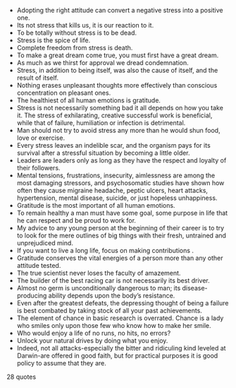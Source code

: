  - Adopting the right attitude can convert a negative stress into a positive one.
 - Its not stress that kills us, it is our reaction to it.
 - To be totally without stress is to be dead.
 - Stress is the spice of life.
 - Complete freedom from stress is death.
 - To make a great dream come true, you must first have a great dream.
 - As much as we thirst for approval we dread condemnation.
 - Stress, in addition to being itself, was also the cause of itself, and the result of itself.
 - Nothing erases unpleasant thoughts more effectively than conscious concentration on pleasant ones.
 - The healthiest of all human emotions is gratitude.
 - Stress is not necessarily something bad it all depends on how you take it. The stress of exhilarating, creative successful work is beneficial, while that of failure, humiliation or infection is detrimental.
 - Man should not try to avoid stress any more than he would shun food, love or exercise.
 - Every stress leaves an indelible scar, and the organism pays for its survival after a stressful situation by becoming a little older.
 - Leaders are leaders only as long as they have the respect and loyalty of their followers.
 - Mental tensions, frustrations, insecurity, aimlessness are among the most damaging stressors, and psychosomatic studies have shown how often they cause migraine headache, peptic ulcers, heart attacks, hypertension, mental disease, suicide, or just hopeless unhappiness.
 - Gratitude is the most important of all human emotions.
 - To remain healthy a man must have some goal, some purpose in life that he can respect and be proud to work for.
 - My advice to any young person at the beginning of their career is to try to look for the mere outlines of big things with their fresh, untrained and unprejudiced mind.
 - If you want to live a long life, focus on making contributions .
 - Gratitude conserves the vital energies of a person more than any other attitude tested.
 - The true scientist never loses the faculty of amazement.
 - The builder of the best racing car is not necessarily its best driver.
 - Almost no germ is unconditionally dangerous to man; its disease-producing ability depends upon the body’s resistance.
 - Even after the greatest defeats, the depressing thought of being a failure is best combated by taking stock of all your past achievements.
 - The element of chance in basic research is overrated. Chance is a lady who smiles only upon those few who know how to make her smile.
 - Who would enjoy a life of no runs, no hits, no errors?
 - Unlock your natural drives by doing what you enjoy.
 - Indeed, not all attacks-especially the bitter and ridiculing kind leveled at Darwin-are offered in good faith, but for practical purposes it is good policy to assume that they are.

28 quotes